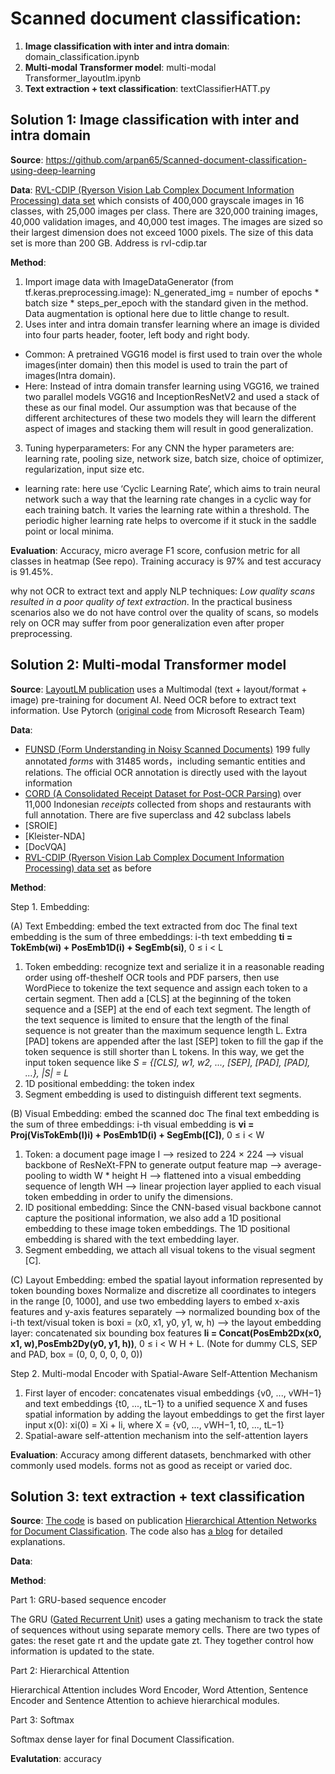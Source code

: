 # Scanned document classification: 
1. **Image classification with inter and intra domain**: domain_classification.ipynb
2. **Multi-modal Transformer model**: multi-modal Transformer_layoutlm.ipynb
3. **Text extraction + text classification**: textClassifierHATT.py 


## Solution 1: Image classification with inter and intra domain

**Source**: https://github.com/arpan65/Scanned-document-classification-using-deep-learning

**Data**: [RVL-CDIP (Ryerson Vision Lab Complex Document Information Processing) data set](https://www.cs.cmu.edu/~aharley/rvl-cdip/) which consists of 400,000 grayscale images in 16 classes, with 25,000 images per class. There are 320,000 training images, 40,000 validation images, and 40,000 test images. The images are sized so their largest dimension does not exceed 1000 pixels. The size of this data set is more than 200 GB. Address is rvl-cdip.tar

**Method**:
1. Import image data with ImageDataGenerator (from tf.keras.preprocessing.image): N_generated_img = number of epochs * batch size * steps_per_epoch with the standard given in the method. Data augmentation is optional here due to little change to result.
2. Uses inter and intra domain transfer learning where an image is divided into four parts header, footer, left body and right body. 
  - Common: A pretrained VGG16 model is first used to train over the whole images(inter domain) then this model is used to train the part of images(Intra domain).
  - Here: Instead of intra domain transfer learning using VGG16, we trained two parallel models VGG16 and InceptionResNetV2 and used a stack of these as our final model. Our assumption was that because of the different architectures of these two models they will learn the different aspect of images and stacking them will result in good generalization.
3. Tuning hyperparameters: For any CNN the hyper parameters are: learning rate, pooling size, network size, batch size, choice of optimizer, regularization, input size etc.
  - learning rate: here use  ‘Cyclic Learning Rate’, which aims to train neural network such a way that the learning rate changes in a cyclic way for each training batch. It varies the learning rate within a threshold. The periodic higher learning rate helps to overcome if it stuck in the saddle point or local minima.

**Evaluation**: Accuracy, micro average F1 score, confusion metric for all classes in heatmap (See repo). Training accuracy is 97% and test accuracy is 91.45%.

why not OCR to extract text and apply NLP techniques: _Low quality scans resulted in a poor quality of text extraction_. In the practical business scenarios also we do not have control over the quality of scans, so models rely on OCR may suffer from poor generalization even after proper preprocessing.





## Solution 2: Multi-modal Transformer model 

**Source**: [LayoutLM publication](https://arxiv.org/pdf/2012.14740v1.pdf) uses a Multimodal (text + layout/format + image) pre-training for document AI. Need OCR before to extract text information. Use Pytorch ([original code](https://github.com/microsoft/unilm/tree/master/layoutlm) from Microsoft Research Team)

**Data**: 
+ [FUNSD (Form Understanding in Noisy Scanned Documents)](https://guillaumejaume.github.io/FUNSD/download/) 199 fully annotated _forms_ with 31485 words，including semantic entities and relations. The official OCR annotation is directly used with the layout information
+ [CORD (A Consolidated Receipt Dataset for Post-OCR Parsing)](https://github.com/clovaai/cord) over 11,000 Indonesian _receipts_ collected from shops and restaurants with full annotation. There are five superclass and 42 subclass labels
+ [SROIE]
+ [Kleister-NDA]
+ [DocVQA]
+ [RVL-CDIP (Ryerson Vision Lab Complex Document Information Processing) data set](https://www.cs.cmu.edu/~aharley/rvl-cdip/) as before

**Method**:

Step 1. Embedding:

(A) Text Embedding: embed the text extracted from doc
The final text embedding is the sum of three embeddings: i-th text embedding **ti = TokEmb(wi) + PosEmb1D(i) + SegEmb(si)**, 0 ≤ i < L
1) Token embedding: recognize text and serialize it in a reasonable reading order using off-theshelf OCR tools and PDF parsers, then use WordPiece to tokenize the text sequence and assign each token to a certain segment. Then add a [CLS] at the beginning of the token sequence and a [SEP] at the end of each text segment. The length of the text sequence is limited to ensure that the length of the final sequence is not greater than the maximum sequence length L. Extra [PAD] tokens are appended after the last [SEP] token to fill the gap if the token sequence is still shorter than L tokens. In this way, we get the input token sequence like _S = {[CLS], w1, w2, ..., [SEP], [PAD], [PAD], ...}, |S| = L_
2) 1D positional embedding: the token index
3) Segment embedding is used to distinguish different text segments. 

(B) Visual Embedding: embed the scanned doc
The final text embedding is the sum of three embeddings: i-th visual embedding is **vi = Proj(VisTokEmb(I)i) + PosEmb1D(i) + SegEmb([C])**, 0 ≤ i < W
1) Token: a document page image I --> resized to 224 × 224 --> visual backbone of ResNeXt-FPN to generate output feature map --> average-pooling to width W * height H --> flattened into a visual embedding sequence of length WH --> linear projection layer applied to each visual token embedding in order to unify the dimensions. 
2) ID positional embedding: Since the CNN-based visual backbone cannot capture the positional information, we also add a 1D positional embedding to these image token embeddings. The 1D positional embedding is shared with the text embedding layer. 
3) Segment embedding, we attach all visual tokens to the visual segment [C]. 

(C) Layout Embedding: embed the spatial layout information represented by token bounding boxes
Normalize and discretize all coordinates to integers in the range [0, 1000], and use two embedding layers to embed x-axis features and y-axis features separately --> normalized bounding box of the i-th text/visual token is boxi = (x0, x1, y0, y1, w, h) --> the layout embedding layer: concatenated six bounding box features **li = Concat(PosEmb2Dx(x0, x1, w),PosEmb2Dy(y0, y1, h))**, 0 ≤ i < W H + L.
(Note for dummy CLS, SEP and PAD, box = (0, 0, 0, 0, 0, 0))

Step 2. Multi-modal Encoder with Spatial-Aware Self-Attention Mechanism
1) First layer of encoder: concatenates visual embeddings {v0, ..., vWH−1} and text embeddings {t0, ..., tL−1} to a unified sequence X and fuses spatial information by adding the layout embeddings to get the first layer input x(0): xi(0) = Xi + li, where X = {v0, ..., vWH−1, t0, ..., tL−1}
2) Spatial-aware self-attention mechanism into the self-attention layers


**Evaluation**: 
Accuracy among different datasets, benchmarked with other commonly used models. forms not as good as receipt or varied doc.


## Solution 3: text extraction + text classification

**Source**: [The code](https://github.com/richliao/textClassifier) is based on publication [Hierarchical Attention Networks for Document Classification](https://www.cs.cmu.edu/~./hovy/papers/16HLT-hierarchical-attention-networks.pdf). The code also has [a blog](https://richliao.github.io/supervised/classification/2016/12/26/textclassifier-HATN/) for detailed explanations.

**Data**:

**Method**:

Part 1: GRU-based sequence encoder

The GRU ([Gated Recurrent Unit](https://keras.io/api/layers/recurrent_layers/gru/)) uses a gating mechanism to track the state of sequences without using separate memory cells. There are two types of gates: the reset gate rt and the update gate zt. They together control how information is updated to the state.

Part 2: Hierarchical Attention

Hierarchical Attention includes Word Encoder, Word Attention, Sentence Encoder and Sentence Attention to achieve hierarchical modules.

Part 3: Softmax

Softmax dense layer for final Document Classification.


**Evalutation**: accuracy
